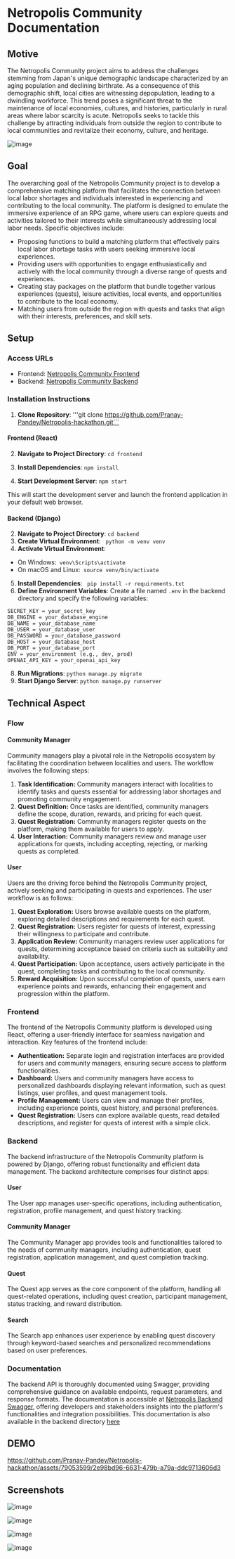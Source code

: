 # Netropolis Community Documentation

## Motive

The Netropolis Community project aims to address the challenges stemming from Japan's unique demographic landscape characterized by an aging population and declining birthrate. As a consequence of this demographic shift, local cities are witnessing depopulation, leading to a dwindling workforce. This trend poses a significant threat to the maintenance of local economies, cultures, and histories, particularly in rural areas where labor scarcity is acute. Netropolis seeks to tackle this challenge by attracting individuals from outside the region to contribute to local communities and revitalize their economy, culture, and heritage.

![image](https://github.com/Pranay-Pandey/Netropolis-hackathon/assets/79053599/612c29e6-bf32-43f3-863b-95fedb986b5c)


## Goal

The overarching goal of the Netropolis Community project is to develop a comprehensive matching platform that facilitates the connection between local labor shortages and individuals interested in experiencing and contributing to the local community. The platform is designed to emulate the immersive experience of an RPG game, where users can explore quests and activities tailored to their interests while simultaneously addressing local labor needs. Specific objectives include:

- Proposing functions to build a matching platform that effectively pairs local labor shortage tasks with users seeking immersive local experiences.
- Providing users with opportunities to engage enthusiastically and actively with the local community through a diverse range of quests and experiences.
- Creating stay packages on the platform that bundle together various experiences (quests), leisure activities, local events, and opportunities to contribute to the local economy.
- Matching users from outside the region with quests and tasks that align with their interests, preferences, and skill sets.



## Setup

### Access URLs

- Frontend: [Netropolis Community Frontend](https://netropolis-community.vercel.app/)
- Backend: [Netropolis Community Backend](https://netropolis-backend.vercel.app/)

### Installation Instructions

1. **Clone Repository**:
   '''git clone https://github.com/Pranay-Pandey/Netropolis-hackathon.git```

#### Frontend (React)

2. **Navigate to Project Directory**:
   ```cd frontend```

4. **Install Dependencies**:
   ```npm install```

5. **Start Development Server**:
   ```npm start```

This will start the development server and launch the frontend application in your default web browser.

#### Backend (Django)

2. **Navigate to Project Directory**:
   ```cd backend```
4. **Create Virtual Environment**:
   ``` python -m venv venv```
5. **Activate Virtual Environment**:
- On Windows:```
  venv\Scripts\activate```
- On macOS and Linux:```
  source venv/bin/activate```
5. **Install Dependencies**:
  ``` pip install -r requirements.txt```
6. **Define Environment Variables**:
Create a file named `.env` in the backend directory and specify the following variables:
  ```
  SECRET_KEY = your_secret_key
  DB_ENGINE = your_database_engine
  DB_NAME = your_database_name
  DB_USER = your_database_user
  DB_PASSWORD = your_database_password
  DB_HOST = your_database_host
  DB_PORT = your_database_port
  ENV = your_environment (e.g., dev, prod)
  OPENAI_API_KEY = your_openai_api_key
  ```

8. **Run Migrations**:
   ```python manage.py migrate```
10. **Start Django Server**:
    ```python manage.py runserver```





## Technical Aspect

### Flow

#### Community Manager

Community managers play a pivotal role in the Netropolis ecosystem by facilitating the coordination between localities and users. The workflow involves the following steps:

1. **Task Identification:** Community managers interact with localities to identify tasks and quests essential for addressing labor shortages and promoting community engagement.
2. **Quest Definition:** Once tasks are identified, community managers define the scope, duration, rewards, and pricing for each quest.
3. **Quest Registration:** Community managers register quests on the platform, making them available for users to apply.
4. **User Interaction:** Community managers review and manage user applications for quests, including accepting, rejecting, or marking quests as completed.

#### User

Users are the driving force behind the Netropolis Community project, actively seeking and participating in quests and experiences. The user workflow is as follows:

1. **Quest Exploration:** Users browse available quests on the platform, exploring detailed descriptions and requirements for each quest.
2. **Quest Registration:** Users register for quests of interest, expressing their willingness to participate and contribute.
3. **Application Review:** Community managers review user applications for quests, determining acceptance based on criteria such as suitability and availability.
4. **Quest Participation:** Upon acceptance, users actively participate in the quest, completing tasks and contributing to the local community.
5. **Reward Acquisition:** Upon successful completion of quests, users earn experience points and rewards, enhancing their engagement and progression within the platform.

### Frontend

The frontend of the Netropolis Community platform is developed using React, offering a user-friendly interface for seamless navigation and interaction. Key features of the frontend include:

- **Authentication:** Separate login and registration interfaces are provided for users and community managers, ensuring secure access to platform functionalities.
- **Dashboard:** Users and community managers have access to personalized dashboards displaying relevant information, such as quest listings, user profiles, and quest management tools.
- **Profile Management:** Users can view and manage their profiles, including experience points, quest history, and personal preferences.
- **Quest Registration:** Users can explore available quests, read detailed descriptions, and register for quests of interest with a simple click.

### Backend

The backend infrastructure of the Netropolis Community platform is powered by Django, offering robust functionality and efficient data management. The backend architecture comprises four distinct apps:

#### User

The User app manages user-specific operations, including authentication, registration, profile management, and quest history tracking.

#### Community Manager

The Community Manager app provides tools and functionalities tailored to the needs of community managers, including authentication, quest registration, application management, and quest completion tracking.

#### Quest

The Quest app serves as the core component of the platform, handling all quest-related operations, including quest creation, participant management, status tracking, and reward distribution.

#### Search

The Search app enhances user experience by enabling quest discovery through keyword-based searches and personalized recommendations based on user preferences.

### Documentation

The backend API is thoroughly documented using Swagger, providing comprehensive guidance on available endpoints, request parameters, and response formats. The documentation is accessible at [Netropolis Backend Swagger](https://netropolis-backend.vercel.app/swagger), offering developers and stakeholders insights into the platform's functionalities and integration possibilities. This documentation is also available in the backend directory [here](https://github.com/Pranay-Pandey/Netropolis-hackathon/blob/main/backend/readme.md)


## DEMO



https://github.com/Pranay-Pandey/Netropolis-hackathon/assets/79053599/2e98bd96-6631-479b-a79a-ddc9713606d3



## Screenshots

![image](https://github.com/Pranay-Pandey/Netropolis-hackathon/assets/79053599/af8d751a-936e-4b41-ae4b-f848452f516b)


![image](https://github.com/Pranay-Pandey/Netropolis-hackathon/assets/79053599/d768fac3-9444-4183-ae18-d45bbd1d4632)

![image](https://github.com/Pranay-Pandey/Netropolis-hackathon/assets/79053599/d178e2e2-1c10-4418-9a38-69c39acf558a)

![image](https://github.com/Pranay-Pandey/Netropolis-hackathon/assets/79053599/12ebcc82-8f77-4a21-8c8d-5794711d5096)

